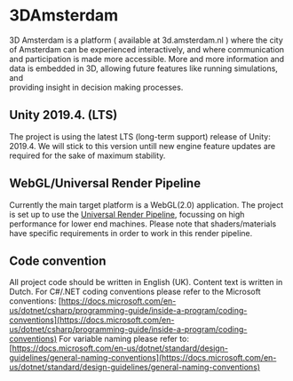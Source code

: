 # 3DAmsterdam

3D Amsterdam is a platform ( available at 3d.amsterdam.nl ) where the city of Amsterdam can be experienced interactively, and where communication and participation is made more accessible.
  More and more information and data is embedded in 3D, allowing future features like running simulations, and   
providing insight in decision making processes.

## Unity 2019.4. (LTS)
The project is using the latest LTS (long-term support) release of Unity: 2019.4. 
  We will stick to this version untill new engine feature updates are required for the sake of maximum stability.
## WebGL/Universal Render Pipeline
Currently the main target platform is a WebGL(2.0) application.
  The project is set up to use the [Universal Render Pipeline](https://unity.com/srp/universal-render-pipeline), focussing on high performance for lower end machines. Please note that shaders/materials have specific requirements in order to work in this render pipeline.
## Code convention 
All project code should be written in English (UK). Content text is written in Dutch.
  For C#/.NET coding conventions please refer to the Microsoft conventions: 
[https://docs.microsoft.com/en-us/dotnet/csharp/programming-guide/inside-a-program/coding-conventions](https://docs.microsoft.com/en-us/dotnet/csharp/programming-guide/inside-a-program/coding-conventions)
  For variable naming please refer to: 
[https://docs.microsoft.com/en-us/dotnet/standard/design-guidelines/general-naming-conventions](https://docs.microsoft.com/en-us/dotnet/standard/design-guidelines/general-naming-conventions)
